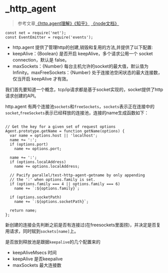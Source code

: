 # _http_agent
> 参考文章[《http.agent理解》](https://www.jianshu.com/p/cf8ce464c8a0)[《知乎》](https://www.zhihu.com/question/58996077) [《node文档》](http://nodejs.cn/api/http.html#http_class_http_agent)
```ecmascript 6
const net = require('net');
const EventEmitter = require('events');
```
- http.agent 提供了管理http的创建,销毁和复用的方法,并提供了以下配置:
- keepAlive：{Boolean} 是否开启 keepAlive，多个请求公用一个 socket connection，默认是 false。
- maxSockets：{Number} 每台主机允许的socket的最大值，默认值为Infinity。maxFreeSockets：{Number} 处于连接池空闲状态的最大连接数， 仅当开启 keepAlive 才有效。

我们首先要知道一个概念，tcp/ip请求都是基于socket实现的，socket提供了http请求创建的API。

http.agent 有两个连接池``sockets``和``freeSockets``，``sockets``表示正在连接中的``socket``,``freeSockets``表示已经释放的连接池，连接的name生成函数如下：
```ecmascript 6

// Get the key for a given set of request options
Agent.prototype.getName = function getName(options) {
  var name = options.host || 'localhost';
  name += ':';
  if (options.port)
    name += options.port;

  name += ':';
  if (options.localAddress)
    name += options.localAddress;

  // Pacify parallel/test-http-agent-getname by only appending
  // the ':' when options.family is set.
  if (options.family === 4 || options.family === 6)
    name += `:${options.family}`;

  if (options.socketPath)
    name += `:${options.socketPath}`;

  return name;
};
```
新创建的连接会先判断之前是否有连接过(在freesockets里面捞)，并决定是否复用请求，同时赋到``sockets[name]``上。

是否放到释放池是跟据``keepalive``的几个配置来的
- keepAliveMsecs 时间
- keepAlive 是否keepalive
- maxSockets 最大连接数